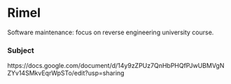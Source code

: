 # Rimel
 Software maintenance: focus on reverse engineering university course.
 
 <h3>Subject</h3>
 https://docs.google.com/document/d/14y9zZPUz7QnHbPHQfPJwUBMVgNZYv14SMkvEqrWpSTo/edit?usp=sharing
 
 
